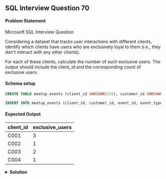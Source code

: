 ## SQL Interview Question 70

#### Problem Statement

<bold>Microsoft SQL Interview Question</bold>

Considering a dataset that tracks user interactions with different clients, identify which clients have users who are exclusively loyal to them (i.e., they don't interact with any other clients).

For each of these clients, calculate the number of such exclusive users. The output should include the client_id and the corresponding count of exclusive users.

#### Schema setup

```sql
CREATE TABLE meetup_events (client_id VARCHAR(255), customer_id VARCHAR(255), event_id BIGINT, event_type VARCHAR(255), id BIGINT PRIMARY KEY, time_id DATETIME, user_id VARCHAR(255));

INSERT INTO meetup_events (client_id, customer_id, event_id, event_type, id, time_id, user_id) VALUES ('C001', 'CU001', 101, 'click', 1, '2025-01-01 10:00:00', 'U001'), ('C001', 'CU002', 102, 'view', 2, '2025-01-01 11:00:00', 'U002'), ('C002', 'CU003', 103, 'click', 3, '2025-01-02 10:00:00', 'U003'), ('C002', 'CU003', 104, 'view', 4, '2025-01-02 11:00:00', 'U003'), ('C003', 'CU004', 105, 'click', 5, '2025-01-03 10:00:00', 'U004'), ('C001', 'CU001', 106, 'view', 6, '2025-01-04 10:00:00', 'U001'), ('C003', 'CU005', 107, 'click', 7, '2025-01-05 10:00:00', 'U005'), ('C004', 'CU006', 108, 'view', 8, '2025-01-06 10:00:00', 'U006'), ('C004', 'CU006', 109, 'click', 9, '2025-01-07 10:00:00', 'U006'), ('C001', 'CU007', 110, 'click', 10, '2025-01-08 10:00:00', 'U007');
```

#### Expected Output

| client_id | exclusive_users |
|-----------|-----------------|
| C001      | 3               |
| C002      | 1               |
| C003      | 2               |
| C004      | 1               |

<details>
<summary><strong>Solution</strong></summary>

```sql
SELECT
    client_id,
    COUNT(DISTINCT user_id) AS exclusive_users
FROM meetup_events
WHERE user_id IN (SELECT user_id FROM meetup_events GROUP BY user_id HAVING COUNT(DISTINCT client_id) = 1)
GROUP BY client_id;
```
</details>
